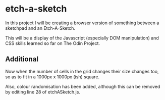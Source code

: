 # etch-a-sketch

In this project I will be creating a browser version of something between a sketchpad and an Etch-A-Sketch.

This will be a display of the Javascript (especially DOM manipulation) and CSS skills learned so far on The Odin Project.

## Additional

Now when the number of cells in the grid changes their size changes too, so as to fit in a 1000px x 1000px (ish) square.

Also, colour randomisation has been added, although this can be removed by editing line 28 of etchASketch.js.